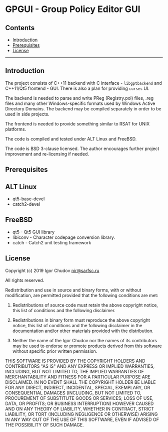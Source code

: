 # GPGUI - Group Policy Editor GUI

## Contents

* [Introduction](#introduction)
* [Prerequisites](#prerequisites)
* [License](#license)

* * *

## Introduction

The project consists of C++11 backend with C interface - `libgptbackend`
and C++11/Qt5 frontend - GUI. There is also a plan for providing
`curses` UI.

The backend is needed to parse and write PReg (Registry.pol) files,
.reg files and many other Windows-specific formats used by Windows
Active Directory Domains. The backend may be compiled separately in
order to be used in side projects.

The frontend is needed to provide something similar to RSAT for UNIX
platforms.

The code is compiled and tested under ALT Linux and FreeBSD.

The code is BSD 3-clause licensed. The author encourages further project
improvement and re-licensing if needed.

## Prerequisites

## ALT Linux

* qt5-base-devel
* catch2-devel

## FreeBSD

* qt5 - Qt5 GUI library
* libiconv - Character codepage conversion library.
* catch - Catch2 unit testing framework


## License


Copyright (c) 2019 Igor Chudov <nir@sarfsc.ru>

All rights reserved.

Redistribution and use in source and binary forms, with or without
modification, are permitted provided that the following conditions are met:

1. Redistributions of source code must retain the above copyright
   notice, this list of conditions and the following disclaimer.

2. Redistributions in binary form must reproduce the above copyright
   notice, this list of conditions and the following disclaimer in the
   documentation and/or other materials provided with the distribution.

3. Neither the name of the Igor Chudov nor the
   names of its contributors may be used to endorse or promote products
   derived from this software without specific prior written permission.

THIS SOFTWARE IS PROVIDED BY THE COPYRIGHT HOLDERS AND CONTRIBUTORS "AS IS"
AND ANY EXPRESS OR IMPLIED WARRANTIES, INCLUDING, BUT NOT LIMITED TO, THE
IMPLIED WARRANTIES OF MERCHANTABILITY AND FITNESS FOR A PARTICULAR PURPOSE
ARE DISCLAIMED. IN NO EVENT SHALL THE COPYRIGHT HOLDER BE LIABLE FOR ANY
DIRECT, INDIRECT, INCIDENTAL, SPECIAL, EXEMPLARY, OR CONSEQUENTIAL DAMAGES
(INCLUDING, BUT NOT LIMITED TO, PROCUREMENT OF SUBSTITUTE GOODS OR SERVICES;
LOSS OF USE, DATA, OR PROFITS; OR BUSINESS INTERRUPTION) HOWEVER CAUSED AND
ON ANY THEORY OF LIABILITY, WHETHER IN CONTRACT, STRICT LIABILITY, OR TORT
(INCLUDING NEGLIGENCE OR OTHERWISE) ARISING IN ANY WAY OUT OF THE USE OF
THIS SOFTWARE, EVEN IF ADVISED OF THE POSSIBILITY OF SUCH DAMAGE.

